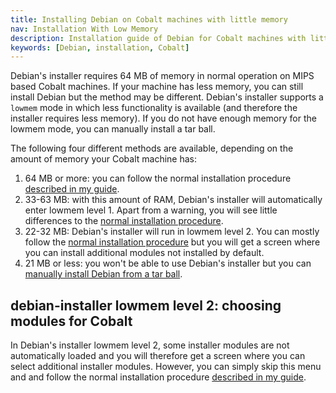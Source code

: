 ```yaml
---
title: Installing Debian on Cobalt machines with little memory
nav: Installation With Low Memory
description: Installation guide of Debian for Cobalt machines with little memory
keywords: [Debian, installation, Cobalt]
---
```


Debian's installer requires 64 MB of memory in normal operation on MIPS
based Cobalt machines.  If your machine has less memory, you can still
install Debian but the method may be different.  Debian's installer
supports a `lowmem` mode in which less functionality is available (and
therefore the installer requires less memory).  If you do not have enough
memory for the lowmem mode, you can manually install a tar ball.

The following four different methods are available, depending on the amount
of memory your Cobalt machine has:

<ol>

<li>64 MB or more: you can follow the normal installation procedure <a href
= "../install/">described in my guide</a>.</li>

<li>33-63 MB: with this amount of RAM, Debian's installer will
automatically enter lowmem level 1.  Apart from a warning, you will see
little differences to the <a href = "../install/">normal installation
procedure</a>.</li>

<li>22-32 MB: Debian's installer will run in lowmem level 2.  You can
mostly follow the <a href = "../install/">normal installation procedure</a>
but you will get a screen where you can install additional modules not
installed by default.</li>

<li>21 MB or less: you won't be able to use Debian's installer but you can
<a href = "../unpack/">manually install Debian from a tar ball</a>.</li>

</ol>

<h2 id="modules">debian-installer lowmem level 2: choosing modules for Cobalt</h2>

In Debian's installer lowmem level 2, some installer modules are not
automatically loaded and you will therefore get a screen where you can
select additional installer modules.  However, you can simply skip this
menu and and follow the normal installation procedure <a href =
"../install/">described in my guide</a>.


